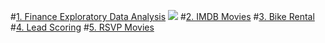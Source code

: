 #[1. Finance Exploratory Data Analysis](https://github.com/anks1312/Ankur_Portfolio/tree/main/Finance_EDA)
![](https://github.com/anks1312/Ankur_Portfolio/blob/main/Images/EDA_Univariate.png)
#[2. IMDB Movies](https://github.com/anks1312/Ankur_Portfolio/tree/main/IMDB_Movies)
#[3. Bike Rental](https://github.com/anks1312/Ankur_Portfolio/tree/main/Bike_Rental_Linear_Regression)
#[4. Lead Scoring](https://github.com/anks1312/Ankur_Portfolio/tree/main/Lead_Scoring)
#[5. RSVP Movies](https://github.com/anks1312/Ankur_Portfolio/tree/main/RSVP_Movies_SQL)

